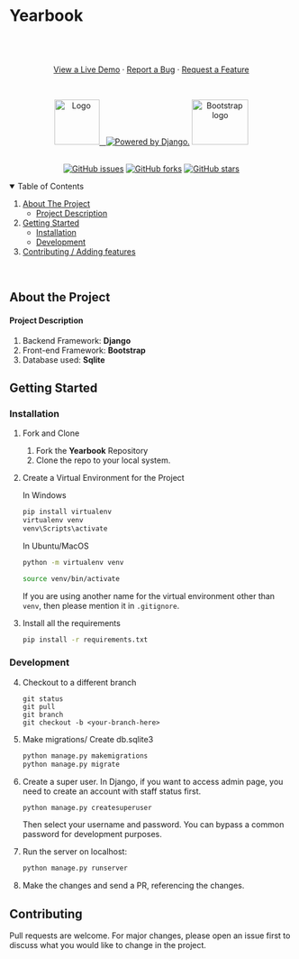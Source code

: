 # Yearbook
<!-- Heads -->
  <p align="center">
    <br />
    <br />
    <br />
    <a href="https://sushiksha-yearbook.herokuapp.com/"target="_blank" rel="noopener noreferrer">View a Live Demo</a>
    · 
    <a href="https://github.com/srinidhibhat45/yearbook/issues/new">Report a Bug</a>
    ·
    <a href="https://github.com/srinidhibhat45/yearbook/issues/new">Request a Feature</a>
  </p>

<!-- Logos -->
<br>
<p align="center">
  <a href="https://github.com/kan12340987/Tejas-SCL-maxo/blob/main/README.md">
    <img src="https://upload.wikimedia.org/wikipedia/commons/thumb/c/c3/Python-logo-notext.svg/768px-Python-logo-notext.svg.png" alt="Logo" width="80" height="80"> &nbsp;
    <a href="http://www.djangoproject.com/"><img src="https://www.djangoproject.com/m/img/badges/djangopowered126x54.gif" border="0" alt="Powered by Django." title="Powered by Django." /></a>  
    <img src="https://getbootstrap.com/docs/5.0/assets/brand/bootstrap-logo-shadow.png" alt="Bootstrap logo" width="100" height="80">  
  </a>
<br>
<br>

<!-- Repo detail Stickers -->
<p align="center">                          
    <a href="https://github.com/srinidhibhat45/yearbook/issues"><img alt="GitHub issues" src="https://img.shields.io/github/issues/srinidhibhat45/yearbook?style=for-the-badge"></a>
    <a href="https://github.com/srinidhibhat45/yearbook/network"><img alt="GitHub forks" src="https://img.shields.io/github/forks/srinidhibhat45/yearbook?style=for-the-badge"></a>
    <a href="https://github.com/srinidhibhat45/yearbook/stargazers"><img alt="GitHub stars" src="https://img.shields.io/github/stars/srinidhibhat45/yearbook?style=for-the-badge"></a>
</p>

<!-- TABLE OF CONTENTS -->
<details open="open">
  <summary>Table of Contents</summary>
  <ol>
    <li>
      <a href="#about-the-project">About The Project</a>
      <ul>
        <li><a href="#project-description">Project Description</a></li>
      </ul>
    </li>
    <li>
      <a href="#getting-started">Getting Started</a>
      <ul>
        <li><a href="#installation">Installation</a></li>
        <li><a href="#development">Development</a></li>
      </ul>
    </li>
    <li><a href="#contributing">Contributing / Adding features</a></li>
  </ol>
</details>

<br />

<!-- About Project -->

## About the Project

#### Project Description

1. Backend Framework: **Django**
2. Front-end Framework: **Bootstrap**
3. Database used: **Sqlite**

<!-- Getting started -->

## Getting Started

### Installation 

1. Fork and Clone
    <ol>
    <li>Fork the <b>Yearbook</b> Repository</li>
    <li>Clone the repo to your local system.</li>
    </ol>

2. Create a Virtual Environment for the Project

    In Windows
    ```bash
    pip install virtualenv
    virtualenv venv
    venv\Scripts\activate
    ```

    In Ubuntu/MacOS
    ```bash
    python -m virtualenv venv

    source venv/bin/activate
    ```
   
   If you are using another name for the virtual environment other than `venv`, then please mention it in `.gitignore`.

3. Install all the requirements

    ```bash
    pip install -r requirements.txt
    ```
### Development

4. Checkout to a different branch
     ```git
    git status
    git pull
    git branch
    git checkout -b <your-branch-here>
   
   ```
5. Make migrations/ Create db.sqlite3

    ```bash
    python manage.py makemigrations
    python manage.py migrate
    ```

6. Create a super user.
    In Django, if you want to access admin page, you need to create an account with staff status first.
    ```djangotemplate
    python manage.py createsuperuser
    ```
   Then select your username and password. You can bypass a common password for development purposes.
   
7. Run the server on localhost:
    ```bash
    python manage.py runserver
    ```

8. Make the changes and send a PR, referencing the changes.
   

## Contributing
   Pull requests are welcome. For major changes, please open an issue first to discuss what you would like to change in the project.

<br>
